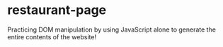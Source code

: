 # restaurant-page
Practicing DOM manipulation by using JavaScript alone to generate the entire contents of the website!
